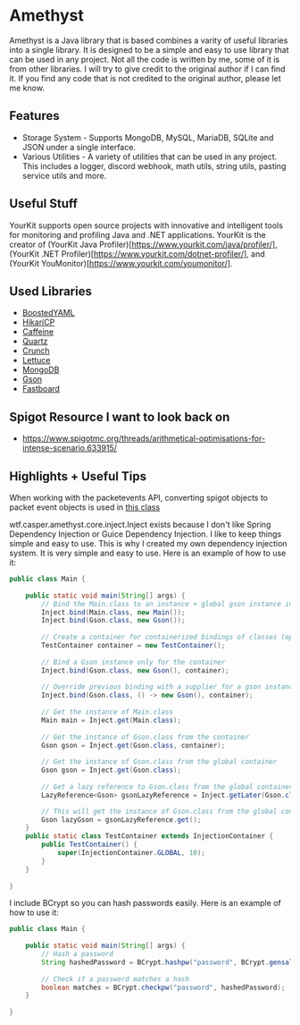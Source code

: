 # Amethyst

Amethyst is a Java library that is based combines a varity of useful libraries
into a single library. It is designed to
be a simple and easy to use library that can be used in any project. Not all the
code is written by me, some of it is
from other libraries. I will try to give credit to the original author if I can
find it. If you find any code that is
not credited to the original author, please let me know.

## Features

* Storage System - Supports MongoDB, MySQL, MariaDB, SQLite and JSON under a
  single interface.
* Various Utilities - A variety of utilities that can be used in any project.
  This includes a logger, discord webhook,
  math utils, string utils, pasting service utils and more.

## Useful Stuff

YourKit supports open source projects with innovative and intelligent tools
for monitoring and profiling Java and .NET applications.
YourKit is the creator of (YourKit Java
Profiler)[https://www.yourkit.com/java/profiler/],
(YourKit .NET Profiler)[https://www.yourkit.com/dotnet-profiler/],
and (YourKit YouMonitor)[https://www.yourkit.com/youmonitor/].

## Used Libraries

* [BoostedYAML](https://github.com/dejvokep/boosted-yaml)
* [HikariCP](https://github.com/brettwooldridge/HikariCP)
* [Caffeine](https://github.com/ben-manes/caffeine)
* [Quartz](https://github.com/quartz-scheduler/quartz)
* [Crunch](https://github.com/Redempt/Crunch)
* [Lettuce](https://github.com/lettuce-io/lettuce-core)
* [MongoDB](https://github.com/mongodb/mongo-java-driver)
* [Gson](https://github.com/google/gson)
* [Fastboard](https://github.com/MrMicky-FR/FastBoard)

## Spigot Resource I want to look back on
* https://www.spigotmc.org/threads/arithmetical-optimisations-for-intense-scenario.633915/

## Highlights + Useful Tips

When working with the packetevents API, converting spigot objects to packet
event objects is used
in [this class](https://github.com/retrooper/packetevents/blob/2.0/spigot/src/main/java/io/github/retrooper/packetevents/util/SpigotConversionUtil.java)

wtf.casper.amethyst.core.inject.Inject exists because I don't like Spring
Dependency Injection or Guice Dependency Injection. I like to keep things simple
and easy to use. This is why I created my own dependency injection system. It is
very simple and easy to use. Here is an example of how to use it:

```java
public class Main {
    
    public static void main(String[] args) {
        // Bind the Main.class to an instance + global gson instance in the global/default container
        Inject.bind(Main.class, new Main());
        Inject.bind(Gson.class, new Gson());
      
        // Create a container for containerized bindings of classes (optional, there is a global one)
        TestContainer container = new TestContainer();
        
        // Bind a Gson instance only for the container
        Inject.bind(Gson.class, new Gson(), container);
        
        // Override previous binding with a supplier for a gson instance for new instance every time in that container
        Inject.bind(Gson.class, () -> new Gson(), container);
        
        // Get the instance of Main.class
        Main main = Inject.get(Main.class); 
      
        // Get the instance of Gson.class from the container
        Gson gson = Inject.get(Gson.class, container);
        
        // Get the instance of Gson.class from the global container
        Gson gson = Inject.get(Gson.class); 
        
        // Get a lazy reference to Gson.class from the global container. This is useful if you want to get the object before its created and use it after its created.
        LazyReference<Gson> gsonLazyReference = Inject.getLater(Gson.class);

        // This will get the instance of Gson.class from the global container. When this is ran for the first time it'll run the get function and then cache the value.
        Gson lazyGson = gsonLazyReference.get();
    }
    public static class TestContainer extends InjectionContainer {
        public TestContainer() {
            super(InjectionContainer.GLOBAL, 10);
        }
    } 
    
}
```

I include BCrypt so you can hash passwords easily. Here is an example of how to
use it:

```java
public class Main {
    
    public static void main(String[] args) {
        // Hash a password
        String hashedPassword = BCrypt.hashpw("password", BCrypt.gensalt());
        
        // Check if a password matches a hash
        boolean matches = BCrypt.checkpw("password", hashedPassword);
    }
    
}
```